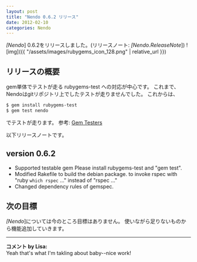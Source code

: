 ```yaml
---
layout: post
title: "Nendo 0.6.2 リリース"
date: 2012-02-10
categories: Nendo
---
```

*[Nendo*] 0.6.2をリリースしました。(リリースノート: *[Nendo.ReleaseNote*])
![img]({{ "/assets/images/rubygems_icon_128.png" | relative_url }})
## リリースの概要
gem単体でテストが走る rubygems-test への対応が中心です。
これまで、Nendoはgitリポジトリ上でしたテストが走りませんでした。
これからは、
```bash
$ gem install rubygems-test
$ gem test nendo
```
でテストが走ります。
 参考: [Gem Testers](http://test.rubygems.org:/)

以下リリースノートです。
## version 0.6.2
- Supported testable gem
   Please install rubygems-test and "gem test".
- Modified Rakefile to build the debian package.
   to invoke rspec with "ruby `which rspec` ..." instead of "rspec ..."
- Changed dependency rules of gemspec.

## 次の目標
*[Nendo*]については今のところ目標はありません。
使いながら足りないものから機能追加していきます。



---

**コメント by Lisa:**  
Yeah that's what I'm takling about baby--nice work!